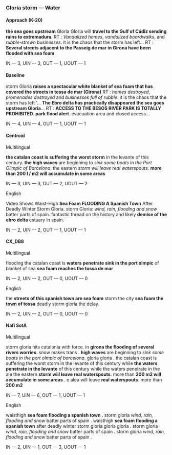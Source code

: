 ### Gloria storm — Water



#### Approach (K-20)

**the sea goes upstream** Gloria Gloria will **travel to the Gulf of Cádiz sending rains to extremadura**. RT : *Vandalized homes*, *vandalized boardwalks*, and *rubble-strewn businesses*. it is the chaos that the storm has left... RT : **Several streets adjacent to the Passeig de mar in Girona have been flooded with sea foam**

IN — 3, UIN — 3, OUT — 1, UOUT — 1

#### Baseline

storm Gloria **raises a spectacular white blanket of sea foam that has covered the streets in tossa de mar (Girona)** RT : *homes destroyed*, *promenades destroyed* and *businesses full of rubble*. it is the chaos that the storm has left '... **The Ebro delta has practically disappeared the sea goes upstream Gloria**... RT : **ACCESS TO THE BESOS RIVER PARK IS TOTALLY PROHIBITED**. **park flood alert**. evacuation area and closed access...

IN — 4, UIN — 4, OUT — 1, UOUT — 1

#### Centroid

Multilingual

**the catalan coast is suffering the worst storm** in the levante of this century. **the high waves** are beginning to *sink some boats in the Port Olimpic of Barcelona*. the eastern *storm will leave real waterspouts*. **more than 200 l / m2 will accumulate in some areas**

IN — 3, UIN — 3, OUT — 2, UOUT — 2

English

Video Shows Waist-High **Sea Foam FLOODING A Spanish Town** After Deadly Winter Storm Gloria. storm Gloria: *wind, rain, flooding and snow* batter parts of spain. fantastic thread on the history and likely **demise of the ebro delta** estuary in spain.

IN — 2, UIN — 2, OUT — 1, UOUT — 1

#### CX\_DB8

Multilingual

flooding the catalan coast is **waters penetrate sink in the port olmpic** of blanket of sea **sea foam reaches the tossa de mar**

IN — 2, UIN — 2, OUT — 0, UOUT — 0

English

the **streets of this spanish town are sea foam** storm the city **sea foam the town of tossa** deadly storm gloria the delay. 

IN — 2, UIN — 2, OUT — 0, UOUT — 0

#### Nafi SotA

Multilingual

storm gloria hits catalonia with force. in **girona the flooding of several rivers worries**. snow makes trans .
**high waves** are beginning to *sink some boats in the port olmpic of barcelona*. gloria gloria .
the catalan coast is suffering the worst storm in the levante of this century while **the waters penetrate in the levante** of this century while the waters penetrate in the
ale the eastern **storm will leave real waterspouts**. more than **200 m2 will accumulate in some areas** .
e alea will leave **real waterspouts**. more than **200 m2**

IN — 7, UIN — 6, OUT — 1, UOUT — 1

English

waisthigh **sea foam flooding a spanish town** .
storm gloria *wind, rain, flooding and snow* batter parts of spain .
waisthigh **sea foam flooding a spanish town** after deadly winter storm gloria gloria gloria .
storm gloria *wind, rain, flooding and snow* batter parts of spain .
storm gloria *wind, rain, flooding and snow* batter parts of spain .

IN — 2, UIN — 1, OUT — 3, UOUT — 1
